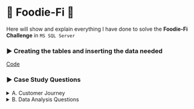 # :avocado: Foodie-Fi :avocado:

Here will show and explain everything I have done to solve the **Foodie-Fi Challenge** in `MS SQL Server`

### :arrow_forward: Creating the tables and inserting the data needed

[Code](https://github.com/kleamertiri/8-Week-SQL-Challenge/blob/main/%233%20-%20Foodie-Fi/SQL%20Syntax/Tables.sql)

### :arrow_forward: Case Study Questions
<details>
<summary>A. Customer Journey</summary>
<hr/>
Based off the 8 sample customers provided in the sample from the subscriptions table, write a brief description about each customer’s onboarding journey.


```sql
WITH CTE_customer_description AS (
		SELECT customer_id, plan_name, start_date, price
		FROM subscriptions AS s
		INNER JOIN plans AS p
		ON s.plan_id = p.plan_id
		WHERE customer_id IN (1, 2, 11, 13, 15, 16, 18, 19)
)

SELECT *
FROM CTE_customer_description
-- Selecting each customer one by one
WHERE customer_id = *
```

`Customer #1`


![image](https://github.com/kleamertiri/8-Week-SQL-Challenge/assets/105167291/8c636ba8-0f20-4e3f-8fe6-5c8427041268)

*Customer #1* started the free trial on 01-08-2020 and after it ended (7 days) upgraded to the basic monthly plan which costs $9.90

<hr/>

`Customer #2`

![image](https://github.com/kleamertiri/8-Week-SQL-Challenge/assets/105167291/2920caa2-b29c-4f74-ae23-7db4f2ae8de7)

*Customer #2* strated the free trial on 20-09-2020 and upgraded to the pro annual plan which costs $199.00

<hr/>

`Customer #11`

![image](https://github.com/kleamertiri/8-Week-SQL-Challenge/assets/105167291/11b7f268-2180-4452-8159-8c1207ab3e30)

*Customer #11* strated the free trial on 19-11-2020 and then removed the subsription

<hr/>

`Customer #13`

![image](https://github.com/kleamertiri/8-Week-SQL-Challenge/assets/105167291/1392eb1c-b2d2-405c-98f5-bb213c8ab20e)


*Customer #13* strated the free trial on 15-12-2020. Firstly, upgraded to the basic monthly plan which costs $9.90 on 22-12-2020, and after that
upgraded to the pro monthly plan which costs $19.90 on 29-03-2021

<hr/>

`Customer #15`

![image](https://github.com/kleamertiri/8-Week-SQL-Challenge/assets/105167291/f48f6c08-a670-4e4d-a53a-7f1f5ab7dad9)


*Customer #15* strated the free trial on 17-03-2020. Firstly, upgraded to the pro monthly plan which costs $19.90 on 24-03-2020, and after that
removed the subscription on 29-04-2020

<hr/>

`Customer #16`

![image](https://github.com/kleamertiri/8-Week-SQL-Challenge/assets/105167291/81ff0080-ba0b-4432-9c1f-45baefd9224c)


*Customer #16* strated the free trial on 31-05-2020. Firstly, upgraded to the basic monthly plan which costs $9.90 on 07-06-2020, and after that
upgraded to the pro annual plan which costs $199.00

<hr/>

`Customer #18` <br/>

![image](https://github.com/kleamertiri/8-Week-SQL-Challenge/assets/105167291/0af58c3c-1829-4e9e-b49a-4dd92736c00e)


*Customer #18* strated the free trial on 06-07-2020 and then upgraded to the pro monthly plan on 13-07-2020 which costs $19.90

<hr/>

`Customer #19`

![image](https://github.com/kleamertiri/8-Week-SQL-Challenge/assets/105167291/55d50058-a501-494b-b3c4-6f4c205ecd65)


*Customer #19* strated the free trial on 22-06-2020. Firstly, upgraded to the pro monthly plan which costs $19.90 on 29-06-2020, and after that
upgraded to the pro annual plan which costs $199.00 on 29-08-2020
</details>

<details>
<summary>B. Data Analysis Questions</summary>

1- How many customers has Foodie-Fi ever had?
```sql
SELECT COUNT(DISTINCT customer_id) AS total_customers
FROM subscriptions AS s
INNER JOIN plans AS p
ON s.plan_id = p.plan_id
WHERE plan_name != 'churn';
```

![image](https://github.com/kleamertiri/8-Week-SQL-Challenge/assets/105167291/f00b070c-7924-45a8-9e2c-b40b1862950e)


- There is a total of 1000 customers who has tried and purchased Foodie-Fi

<hr/>

2- What is the monthly distribution of trial plan start_date values for our dataset - use the start of the month as the group by value

```sql
SELECT 
	MONTH(s.start_date) AS month_nr, 
	DATENAME(MONTH, start_date) AS month, 
	COUNT(p.plan_name) AS trial_total
FROM subscriptions AS s
INNER JOIN plans AS p
ON s.plan_id = p.plan_id
WHERE p.plan_name = 'trial'
GROUP BY MONTH(s.start_date), DATENAME(MONTH, start_date)
ORDER BY trial_total;
```

![image](https://github.com/kleamertiri/8-Week-SQL-Challenge/assets/105167291/ee9e8097-99c0-4c34-bde2-c10f7e71056d)


- In **_March_**, there has been the largest number of people who signed up for the trial run, while in **_February_** it has been the lowest.

<hr/>

3- What plan start_date values occur after the year 2020 for our dataset? Show the breakdown by count of events for each plan_name

```sql
SELECT 
	YEAR(s.start_date) AS year, 
	CONCAT(UPPER(LEFT(p.plan_name, 1)), LOWER(RIGHT(p.plan_name, LEN(p.plan_name) - 1))) AS plan_name , 
	COUNT(customer_id) AS count_plans
FROM subscriptions AS s
INNER JOIN plans AS p
ON s.plan_id = p.plan_id
WHERE YEAR(s.start_date) > 2020
GROUP BY p.plan_name, YEAR(s.start_date)
ORDER BY count_plans;
```

![image](https://github.com/kleamertiri/8-Week-SQL-Challenge/assets/105167291/0a655399-2573-4d57-acb1-c66998a5ba3e)

- In 2021, there are not new customers since there is not any `Trial` plan. There is an increase in subscribers for the `Pro monthly` and
  `Pro annual` plan. Also, there is a huge loss of subscribers, since 71 have ended their subscription.

<hr/>

4- What is the customer count and percentage of customers who have churned rounded to 1 decimal place?

```sql
WITH CTE_churn_percentage AS (
	SELECT
		SUM(CASE WHEN p.plan_name = 'churn' THEN 1 END) AS churn_clients,
		COUNT(DISTINCT customer_id) AS total_number
	FROM subscriptions AS s
	INNER JOIN plans AS p
	ON s.plan_id = p.plan_id
)

SELECT churn_clients, ROUND(churn_clients * 100.0 / total_number, 1) AS churn_percentage
FROM CTE_churn_percentage;
```

![image](https://github.com/kleamertiri/8-Week-SQL-Challenge/assets/105167291/96bbd7ab-178a-45b3-924c-156dc7ffdcf1)

- There are 307 clients who have removed their subscription, around 30.7%

<hr/>

5- How many customers have churned straight after their initial free trial - what percentage is this rounded to the nearest whole number?

```sql
WITH CTE_cancel AS (
		SELECT customer_id, 
			   DATEADD(day, 7, start_date) AS after_trial_date
		FROM subscriptions AS s
		INNER JOIN plans AS p
		ON s.plan_id = p.plan_id
		WHERE plan_name = 'trial'
)

SELECT 
	SUM(CASE WHEN plan_name = 'churn' AND start_date = after_trial_date THEN 1 END) AS customer_canceled_after_trial,
	ROUND(SUM(CASE WHEN plan_name = 'churn' AND start_date = after_trial_date THEN 1 END) * 100 /
	COUNT(DISTINCT s.customer_id), 1) AS churn_rate
FROM CTE_cancel AS c
INNER JOIN subscriptions AS s
ON c.customer_id = s.customer_id
INNER JOIN plans AS p
ON s.plan_id = p.plan_id;
```

![image](https://github.com/kleamertiri/8-Week-SQL-Challenge/assets/105167291/af3657bd-4bd6-4e30-9dff-5fcfd8685ce3)

- 92 customers canceled immediately after the trial run, about 9%

<hr/>

6- What is the number and percentage of customer plans after their initial free trial?

```sql
WITH CTE_rank_plans AS (
SELECT *, 
	  RANK() OVER(PARTITION BY customer_id ORDER BY start_date) AS rank_plan
FROM subscriptions
)

SELECT  plan_name, 
	    COUNT(customer_id) AS customer_per_plan, 
		ROUND(COUNT(customer_id) * CAST(CAST(100.0 AS DECIMAL(5,2)) AS FLOAT) /
		(SELECT COUNT(DISTINCT customer_id) FROM subscriptions), 1) AS percentage_plan
FROM CTE_rank_plans AS c
INNER JOIN plans AS p
ON c.plan_id = p.plan_id
WHERE rank_plan = 2 
GROUP BY plan_name
ORDER BY customer_per_plan DESC;
```

![image](https://github.com/kleamertiri/8-Week-SQL-Challenge/assets/105167291/26efd592-2185-4a66-a17d-00260a633e7b)

- The most purchased plan is `Basic monthly`, around 54,6% of customers. The last purchased plan is `Pro annual`, about 3.7%

<hr/>

7- What is the customer count and percentage breakdown of all 5 plan_name values at 2020-12-31?

```sql
WITH CTE_latest_date AS (
		SELECT *, RANK() OVER(PARTITION BY customer_id ORDER BY start_date DESC) AS rank
		FROM subscriptions
		WHERE start_date <= '2020-12-31'
)

SELECT p.plan_name,
	   COUNT(DISTINCT c.customer_id) AS customer_count,
	   ROUND(COUNT(customer_id) * CAST(100.0 AS FLOAT) / 
		(SELECT COUNT(DISTINCT customer_id) FROM subscriptions), 1) AS percentage_plan
FROM CTE_latest_date AS c
INNER JOIN plans AS p
ON c.plan_id = p.plan_id
WHERE rank = 1
GROUP BY p.plan_name
ORDER BY customer_count DESC;
```

![image](https://github.com/kleamertiri/8-Week-SQL-Challenge/assets/105167291/50b24396-6f3e-478b-9902-801ac2940f7c)

<hr/>

8- How many customers have upgraded to an annual plan in 2020?

```sql
SELECT COUNT(DISTINCT s.customer_id) AS total_customers
FROM subscriptions AS s
INNER JOIN plans AS p
ON s.plan_id = p.plan_id
WHERE YEAR(s.start_date) = '2020' AND p.plan_name = 'pro annual';
```

![image](https://github.com/kleamertiri/8-Week-SQL-Challenge/assets/105167291/002f14bb-4678-413a-b9c1-8d9caefca158)

- There are 195 customers who upgraded to an annual plan in 2020

<hr/>

9- How many days on average does it take for a customer to an annual plan from the day they join Foodie-Fi?

```sql
WITH CTE_rank AS (
	SELECT customer_id, s.plan_id, p.plan_name, s.start_date,
		  RANK() OVER(PARTITION BY customer_id ORDER BY start_date) AS rank
	FROM subscriptions AS s
	INNER JOIN plans AS p
	ON s.plan_id = p.plan_id 
	WHERE plan_name IN ('trial', 'pro annual')
)

SELECT  
		AVG(DATEDIFF(day, c1.start_date, c2.start_date)) AS avg_difference_days
FROM CTE_rank AS c1
INNER JOIN CTE_rank AS c2
ON c1.customer_id = c2.customer_id
WHERE c1.rank = 1 and c2.rank = 2;
```

![image](https://github.com/kleamertiri/8-Week-SQL-Challenge/assets/105167291/f7a6f38c-cbb6-46ed-8647-2960cf2bb57d)

- A customer takes averagely 104 days to upgrade to an annual plan

<hr/>

10- Can you further breakdown this average value into 30 day periods (i.e. 0-30 days, 31-60 days etc)

```sql
WITH CTE_trial AS (
			  SELECT customer_id, 
				     start_date AS trial_date
			  FROM subscriptions
			  WHERE plan_id = 0

), CTE_annual AS (
			  SELECT customer_id, 
				     start_date AS annual_date
			  FROM subscriptions
			  WHERE plan_id = 3

), CTE_day_difference AS (
			SELECT DATEDIFF(day, t.trial_date, a.annual_date) AS diff_day
			FROM CTE_annual AS a
			LEFT JOIN CTE_trial AS t
			ON t.customer_id = a.customer_id

), CTE_group_day AS (

			SELECT *, FLOOR(diff_day/ 30) AS group_day
			FROM CTE_day_difference
)

SELECT CONCAT((group_day * 30) + 1, '-', (group_day + 1) * 30, ' days') AS days,
	   COUNT(group_day) AS number_days
FROM CTE_group_day
GROUP BY group_day;
```

![image](https://github.com/kleamertiri/8-Week-SQL-Challenge/assets/105167291/39052f6b-1990-40d6-b64f-466862d1cd54)

<hr/>

11- How many customers downgraded from a pro monthly to a basic monthly plan in 2020?

```sql
WITH CTE_downgrade AS (
	SELECT customer_id, s.plan_id, p.plan_name, s.start_date,
			RANK() OVER(PARTITION BY customer_id ORDER BY start_date) AS rank
	FROM subscriptions AS s
	INNER JOIN plans AS p
	ON s.plan_id = p.plan_id 
	WHERE plan_name IN ('basic monthly', 'pro monthly') AND YEAR(start_date) = '2020'
)

SELECT COUNT(customer_id) AS total_customers
FROM CTE_downgrade
WHERE  rank = 1 AND rank = 2;
```

![image](https://github.com/kleamertiri/8-Week-SQL-Challenge/assets/105167291/52071e4c-9789-4543-b95a-8da47ad6964e)

- There are no clients who downgraded in 2020



</details>

